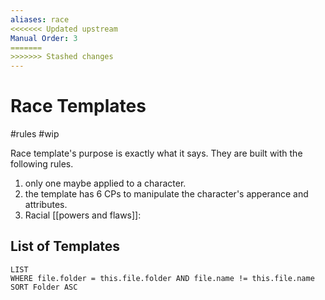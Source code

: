 ```yaml
---
aliases: race
<<<<<<< Updated upstream
Manual Order: 3
=======
>>>>>>> Stashed changes
---
```

# Race Templates
 #rules #wip 

Race template's purpose is exactly what it says. They are  built with the following rules.

1. only one maybe applied to a character.
2. the template has 6 CPs to manipulate the character's apperance and attributes.
3. Racial  [[powers and flaws]]:

 ## List of Templates 
```dataview
LIST
WHERE file.folder = this.file.folder AND file.name != this.file.name
SORT Folder ASC
```
